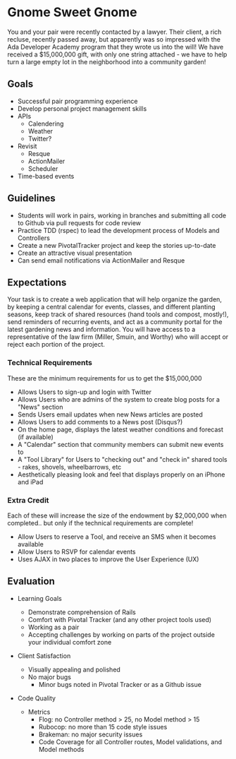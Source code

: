 Gnome Sweet Gnome
=================

You and your pair were recently contacted by a lawyer. Their client, a rich recluse, recently passed away, but apparently was so impressed with the Ada Developer Academy program that they wrote us into the will! We have received a $15,000,000 gift, with only one string attached - we have to help turn a large empty lot in the neighborhood into a community garden!

## Goals
- Successful pair programming experience
- Develop personal project management skills
- APIs
    + Calendering
    + Weather
    + Twitter?
- Revisit
    + Resque
    + ActionMailer
    + Scheduler
- Time-based events

## Guidelines

+ Students will work in pairs, working in branches and submitting all code to Github via pull requests for code review
+ Practice TDD (rspec) to lead the development process of Models and Controllers
+ Create a new PivotalTracker project and keep the stories up-to-date
+ Create an attractive visual presentation
+ Can send email notifications via ActionMailer and Resque

## Expectations

Your task is to create a web application that will help organize the garden, by keeping a central calendar for events, classes, and different planting seasons, keep track of shared resources (hand tools and compost, mostly!), send reminders of recurring events, and act as a community portal for the latest gardening news and information. You will have access to a representative of the law firm (Miller, Smuin, and Worthy) who will accept or reject each portion of the project.

### Technical Requirements
These are the minimum requirements for us to get the $15,000,000

+ Allows Users to sign-up and login with Twitter
+ Allows Users who are admins of the system to create blog posts for a "News" section
+ Sends Users email updates when new News articles are posted
+ Allows Users to add comments to a News post (Disqus?)
+ On the home page, displays the latest weather conditions and forecast (if available)
+ A "Calendar" section that community members can submit new events to
+ A "Tool Library" for Users to "checking out" and "check in" shared tools - rakes, shovels, wheelbarrows, etc
+ Aesthetically pleasing look and feel that displays properly on an iPhone and iPad

### Extra Credit
Each of these will increase the size of the endowment by $2,000,000 when completed.. but only if the technical requirements are complete!

+ Allow Users to reserve a Tool, and receive an SMS when it becomes available
+ Allow Users to RSVP for calendar events
+ Uses AJAX in two places to improve the User Experience (UX)


## Evaluation
+ Learning Goals
    * Demonstrate comprehension of Rails
    * Comfort with Pivotal Tracker (and any other project tools used)
    * Working as a pair
    * Accepting challenges by working on parts of the project outside your individual comfort zone

+ Client Satisfaction
    * Visually appealing and polished
    * No major bugs
        - Minor bugs noted in Pivotal Tracker or as a Github issue 

+ Code Quality
    * Metrics
        - Flog: no Controller method > 25, no Model method > 15
        - Rubocop: no more than 15 code style issues
        - Brakeman: no major security issues
        - Code Coverage for all Controller routes, Model validations, and Model methods